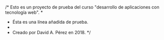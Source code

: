 /* Esto es un proyecto de prueba del curso "desarrollo de aplicaciones con tecnología web".
*
* Ésta es una línea añadida de prueba.
*
* Creado por David A. Pérez en 2018.
*/